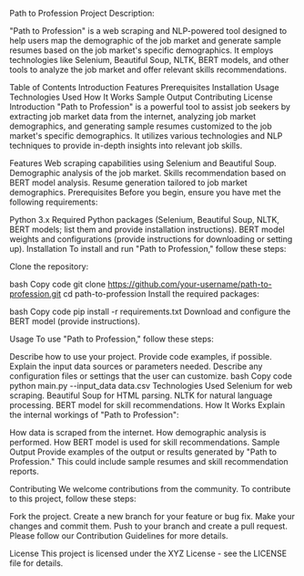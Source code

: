 Path to Profession
Project Description:

"Path to Profession" is a web scraping and NLP-powered tool designed to help users map the demographic of the job market and generate sample resumes based on the job market's specific demographics. It employs technologies like Selenium, Beautiful Soup, NLTK, BERT models, and other tools to analyze the job market and offer relevant skills recommendations.

Table of Contents
Introduction
Features
Prerequisites
Installation
Usage
Technologies Used
How It Works
Sample Output
Contributing
License
Introduction
"Path to Profession" is a powerful tool to assist job seekers by extracting job market data from the internet, analyzing job market demographics, and generating sample resumes customized to the job market's specific demographics. It utilizes various technologies and NLP techniques to provide in-depth insights into relevant job skills.

Features
Web scraping capabilities using Selenium and Beautiful Soup.
Demographic analysis of the job market.
Skills recommendation based on BERT model analysis.
Resume generation tailored to job market demographics.
Prerequisites
Before you begin, ensure you have met the following requirements:

Python 3.x
Required Python packages (Selenium, Beautiful Soup, NLTK, BERT models; list them and provide installation instructions).
BERT model weights and configurations (provide instructions for downloading or setting up).
Installation
To install and run "Path to Profession," follow these steps:

Clone the repository:

bash
Copy code
git clone https://github.com/your-username/path-to-profession.git
cd path-to-profession
Install the required packages:

bash
Copy code
pip install -r requirements.txt
Download and configure the BERT model (provide instructions).

Usage
To use "Path to Profession," follow these steps:

Describe how to use your project. Provide code examples, if possible.
Explain the input data sources or parameters needed.
Describe any configuration files or settings that the user can customize.
bash
Copy code
python main.py --input_data data.csv
Technologies Used
Selenium for web scraping.
Beautiful Soup for HTML parsing.
NLTK for natural language processing.
BERT model for skill recommendations.
How It Works
Explain the internal workings of "Path to Profession":

How data is scraped from the internet.
How demographic analysis is performed.
How BERT model is used for skill recommendations.
Sample Output
Provide examples of the output or results generated by "Path to Profession." This could include sample resumes and skill recommendation reports.

Contributing
We welcome contributions from the community. To contribute to this project, follow these steps:

Fork the project.
Create a new branch for your feature or bug fix.
Make your changes and commit them.
Push to your branch and create a pull request.
Please follow our Contribution Guidelines for more details.

License
This project is licensed under the XYZ License - see the LICENSE file for details.

